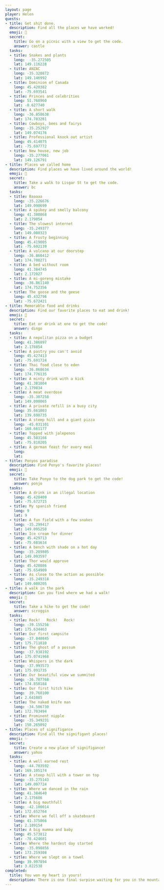```yaml
---
layout: page
player: Helen
quests:
- title: Get shit done.
  description: Find all the places we have worked!
  emoji: 📑
  secret:
    title: Go on a picnic with a view to get the code.
    answer: castle
  tasks:
  - title: Snakes and plants
    long:  -35.272505
    lat: 149.116228 
  - title: ANZAC
    long: -35.320872
    lat: 149.146992
  - title: Dominion of Canada
    long: 45.420382
    lat: -75.693541
  - title: Princes and celebrities
    long: 51.768960
    lat: -0.627740
  - title: A short walk
    long: -36.858638
    lat: 174.783281
  - title: Cowboys, bees and fairys
    long: -35.252927
    lat: 149.074176
  - title: Professional knock out artist
    long: 45.414075
    lat: -75.697772
  - title: New house, new job
    long: -35.277061
    lat: 149.126791
- title: Places we called home
  description: Find places we have lived around the world!
  emoji: 🏡
  secret:
    title: Take a walk to Lisgar St to get the code.
    answer: bc
  tasks:
  - title: Baaaaa
    long: -35.226676
    lat: 149.090699
  - title: A spikey and smelly balcony
    long: 41.380868
    lat: 2.179854
  - title: The slowest internet
    long: -35.249377
    lat: 149.080323
  - title: A frosty beginning
    long: 45.419005
    lat: -75.692139
  - title: A volcano at our doorstep
    long: -36.860412
    lat: 174.788271
  - title: A bed without room
    long: 41.384745
    lat: 2.172027
  - title: A mi-goreng mistake
    long: -36.861140
    lat: 174.752356
  - title: The goose and the geese
    long: 45.432796
    lat: -75.672421
- title: Memorable food and drinks
  description: Find our favorite places to eat and drink!
  emoji: 🍕
  secret:
    title: Eat or drink at one to get the code!
    answer: dingo
  tasks:
  - title: A nepolitan pizza on a budget
    long: 41.386897
    lat: 2.178854
  - title: A pastry you can't avoid
    long: 45.427413
    lat: -75.691724
  - title: Thai food close to eden
    long: -36.868634
    lat: 174.776135
  - title: A minty drink with a kick
    long: 41.381804
    lat: 2.179834
  - title: A meat overdose
    long: -35.307258
    lat: 149.098065
  - title: A private refill in a busy city
    long: 35.661003
    lat: 139.698735
  - title: A steep hill and a giant pizza
    long: -45.031101
    lat: 168.661177
  - title: Topped with jalepenos
    long: 45.503166
    lat: -75.810205
  - title: A german feast for every meal
    long: 
    lat: 
- title: Ponyos paradise
  description: Find Ponyo's favorite places!
  emoji: 🐶
  secret:
    title: Take Ponyo to the dog park to get the code!
    answer: ponjo
  tasks:
  - title: A drink in an illegal location
    long: 45.428409
    lat: -75.672715
  - title: My spanish friend
    long: 9
    lat: 9
  - title: A fun field with a few snakes
    long: -35.299417
    lat: 149.095250
  - title: Ice cream for dinner
    long: 45.429713
    lat: -75.681634
  - title: A bench with shade on a hot day
    long: -35.289805
    lat: 149.093597
  - title: Thor would approve
    long: 45.428086
    lat: -75.654909
  - title: As close to the action as possible
    long: -35.249318
    lat: 149.080205
- title: A walk in the park
  description: Can you find where we had a walk!
  emoji: 🥾
  secret:
    title: Take a hike to get the code!
    answer: scroggin
  tasks:
  - title: Rock!   Rock!   Rock!
    long: -39.155256
    lat: 175.634463
  - title: Our first campsite
    long: -37.040845
    lat: 175.711810
  - title: The ghost of a possum
    long: -37.938192
    lat: 175.0741968
  - title: Whispers in the dark
    long: -37.993573
    lat: 175.091735
  - title: Our beautiful view we summited
    long: -36.787768
    lat: 174.858184
  - title: Our first hitch hike
    long:  39.760100
    lat: 2.641085
  - title: The naked knife man
    long: -34.506730
    lat: 172.703494
  - title: Prominent nipple
    long: -35.349231
    lat: 150.265092
- title: Places of signifigance
  description: Find all the signifigant places!
  emoji: ✨
  secret:
    title: Create a new place of signifigance!
    answer: yahoo
  tasks:
  - title: A well earned rest
    long: -44.703592
    lat: 169.105174
  - title: A steep hill with a tower on top
    long: -35.275143
    lat: 149.097724
  - title: Where we danced in the rain
    long: 41.384640
    lat: 2.175686
  - title: A big mouthfull
    long: -42.100014
    lat: 172.652764
  - title: Where we fell off a skateboard
    long: 41.375066
    lat: 2.189154
  - title: A big mumma and baby
    long: 45.573812
    lat: -78.424681
  - title: Where the hardest day started
    long: -35.098856
    lat: 173.259308
  - title: Where we slept on a towel
    long: 39.997894
    lat: 3.822538
completed:
  title: You won my heart is yours!
  description: There is one final surpise waiting for you in the mountains of BC. I can't wait!
---
```

